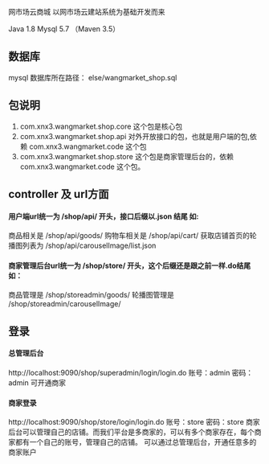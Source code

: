 网市场云商城
以网市场云建站系统为基础开发而来
 
Java 1.8
Mysql 5.7
（Maven 3.5）

## 数据库
mysql 数据库所在路径：  else/wangmarket_shop.sql

## 包说明
1. com.xnx3.wangmarket.shop.core 这个包是核心包
1. com.xnx3.wangmarket.shop.api 对外开放接口的包，也就是用户端的包,依赖 com.xnx3.wangmarket.code 这个包
1. com.xnx3.wangmarket.shop.store 这个包是商家管理后台的，依赖 com.xnx3.wangmarket.code 这个包。 

## controller 及 url方面
#### 用户端url统一为 /shop/api/ 开头，接口后缀以.json 结尾 如:
商品相关是 /shop/api/goods/
购物车相关是 /shop/api/cart/
获取店铺首页的轮播图列表为 /shop/api/carouselImage/list.json

#### 商家管理后台url统一为 /shop/store/ 开头，这个后缀还是跟之前一样.do结尾 如：
商品管理是 /shop/storeadmin/goods/
轮播图管理是 /shop/storeadmin/carouselImage/

## 登录
#### 总管理后台
http://localhost:9090/shop/superadmin/login/login.do
账号：admin
密码：admin
可开通商家

#### 商家登录
http://localhost:9090/shop/store/login/login.do
账号：store
密码：store
商家后台可以管理自己的店铺。而我们平台是多商家的，可以有多个商家存在，每个商家都有一个自己的账号，管理自己的店铺。
可以通过总管理后台，开通任意多的商家账户
